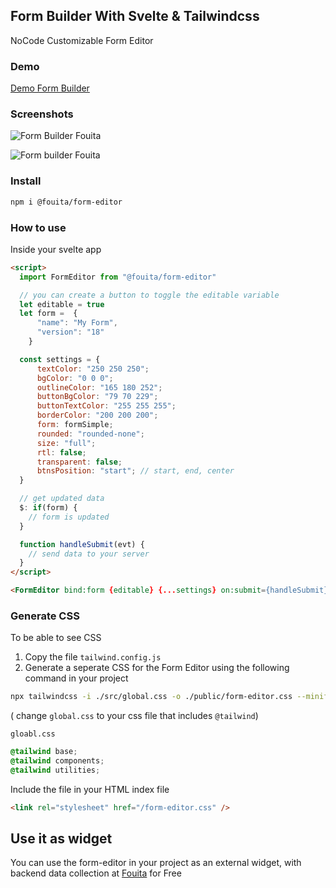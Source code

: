 ## Form Builder With Svelte & Tailwindcss

NoCode Customizable Form Editor

### Demo 
[Demo Form Builder](https://fouita.com/explore/form-builder/forms/0x57341/edit) 


### Screenshots

![Form Builder Fouita](https://cdn.fouita.com/0x2713/media/imgs/form-builder-2-1672321442528.png)

![Form builder Fouita](https://cdn.fouita.com/0x2713/media/imgs/form-builder-1-1672321443498.png)

### Install

```bash
npm i @fouita/form-editor
```

### How to use

Inside your svelte app

```html
<script>
  import FormEditor from "@fouita/form-editor"

  // you can create a button to toggle the editable variable
  let editable = true
  let form =  {
      "name": "My Form",
      "version": "18"
    }

  const settings = {
	  textColor: "250 250 250";
	  bgColor: "0 0 0";
	  outlineColor: "165 180 252";
	  buttonBgColor: "79 70 229";
	  buttonTextColor: "255 255 255";
	  borderColor: "200 200 200";
	  form: formSimple;
	  rounded: "rounded-none";
	  size: "full";
	  rtl: false;
	  transparent: false;
	  btnsPosition: "start"; // start, end, center
  }

  // get updated data
  $: if(form) {
    // form is updated
  }

  function handleSubmit(evt) {
    // send data to your server
  }
</script>

<FormEditor bind:form {editable} {...settings} on:submit={handleSubmit} />
```


### Generate CSS
To be able to see CSS

1. Copy the file `tailwind.config.js`
2. Generate a seperate CSS for the Form Editor using the following command in your project 

```bash
npx tailwindcss -i ./src/global.css -o ./public/form-editor.css --minify
```

( change `global.css` to your css file that includes `@tailwind`) 

`gloabl.css`
```css
@tailwind base;
@tailwind components;
@tailwind utilities;
```

Include the file in your HTML index file

```html
<link rel="stylesheet" href="/form-editor.css" />
```

## Use it as widget

You can use the form-editor in your project as an external widget, with backend data collection at [Fouita](https://fouita.com/explore/form-builder) for Free


